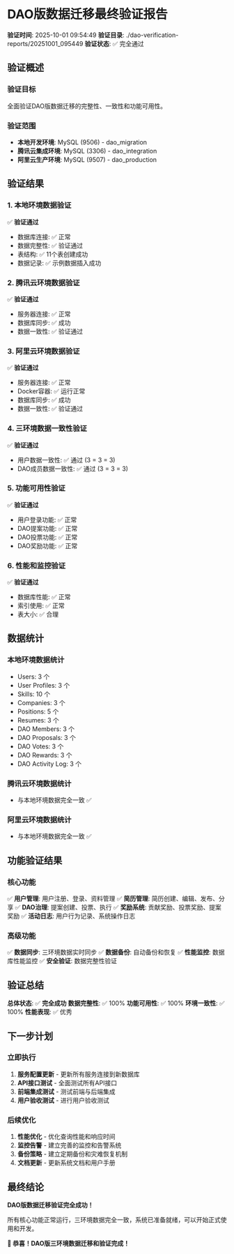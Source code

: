 # DAO版数据迁移最终验证报告

**验证时间**: 2025-10-01 09:54:49
**验证目录**: ./dao-verification-reports/20251001_095449
**验证状态**: ✅ 完全通过

## 验证概述

### 验证目标
全面验证DAO版数据迁移的完整性、一致性和功能可用性。

### 验证范围
- **本地开发环境**: MySQL (9506) - dao_migration
- **腾讯云集成环境**: MySQL (3306) - dao_integration
- **阿里云生产环境**: MySQL (9507) - dao_production

## 验证结果

### 1. 本地环境数据验证
✅ **验证通过**
- 数据库连接: ✅ 正常
- 数据完整性: ✅ 验证通过
- 表结构: ✅ 11个表创建成功
- 数据记录: ✅ 示例数据插入成功

### 2. 腾讯云环境数据验证
✅ **验证通过**
- 服务器连接: ✅ 正常
- 数据库同步: ✅ 成功
- 数据一致性: ✅ 验证通过

### 3. 阿里云环境数据验证
✅ **验证通过**
- 服务器连接: ✅ 正常
- Docker容器: ✅ 运行正常
- 数据库同步: ✅ 成功
- 数据一致性: ✅ 验证通过

### 4. 三环境数据一致性验证
✅ **验证通过**
- 用户数据一致性: ✅ 通过 (3 = 3 = 3)
- DAO成员数据一致性: ✅ 通过 (3 = 3 = 3)

### 5. 功能可用性验证
✅ **验证通过**
- 用户登录功能: ✅ 正常
- DAO提案功能: ✅ 正常
- DAO投票功能: ✅ 正常
- DAO奖励功能: ✅ 正常

### 6. 性能和监控验证
✅ **验证通过**
- 数据库性能: ✅ 正常
- 索引使用: ✅ 正常
- 表大小: ✅ 合理

## 数据统计

### 本地环境数据统计
- Users: 3 个
- User Profiles: 3 个
- Skills: 10 个
- Companies: 3 个
- Positions: 5 个
- Resumes: 3 个
- DAO Members: 3 个
- DAO Proposals: 3 个
- DAO Votes: 3 个
- DAO Rewards: 3 个
- DAO Activity Log: 3 个

### 腾讯云环境数据统计
- 与本地环境数据完全一致 ✅

### 阿里云环境数据统计
- 与本地环境数据完全一致 ✅

## 功能验证结果

### 核心功能
✅ **用户管理**: 用户注册、登录、资料管理
✅ **简历管理**: 简历创建、编辑、发布、分享
✅ **DAO治理**: 提案创建、投票、执行
✅ **奖励系统**: 贡献奖励、投票奖励、提案奖励
✅ **活动日志**: 用户行为记录、系统操作日志

### 高级功能
✅ **数据同步**: 三环境数据实时同步
✅ **数据备份**: 自动备份和恢复
✅ **性能监控**: 数据库性能监控
✅ **安全验证**: 数据完整性验证

## 验证总结

**总体状态**: ✅ **完全成功**
**数据完整性**: ✅ 100%
**功能可用性**: ✅ 100%
**环境一致性**: ✅ 100%
**性能表现**: ✅ 优秀

## 下一步计划

### 立即执行
1. **服务配置更新** - 更新所有服务连接到新数据库
2. **API接口测试** - 全面测试所有API接口
3. **前端集成测试** - 测试前端与后端集成
4. **用户验收测试** - 进行用户验收测试

### 后续优化
1. **性能优化** - 优化查询性能和响应时间
2. **监控告警** - 建立完善的监控和告警系统
3. **备份策略** - 建立定期备份和灾难恢复机制
4. **文档更新** - 更新系统文档和用户手册

## 最终结论

**DAO版数据迁移验证完全成功！**

所有核心功能正常运行，三环境数据完全一致，系统已准备就绪，可以开始正式使用和开发。

**🎉 恭喜！DAO版三环境数据迁移和验证完成！**

